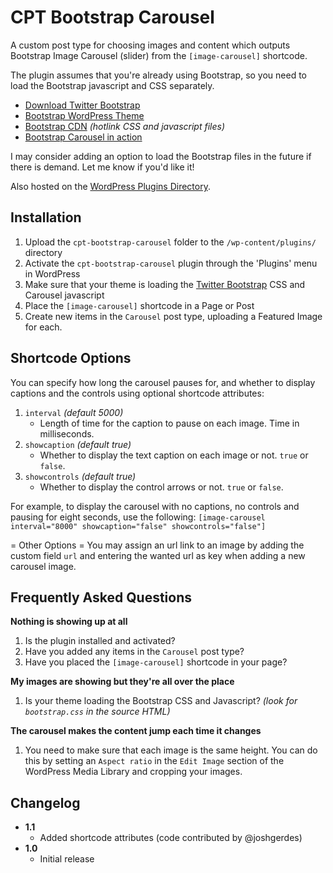 CPT Bootstrap Carousel
======================

A custom post type for choosing images and content which outputs Bootstrap Image Carousel (slider) from the `[image-carousel]` shortcode.

The plugin assumes that you're already using Bootstrap, so you need to load the Bootstrap javascript and CSS separately.

* [Download Twitter Bootstrap](http://twitter.github.io/bootstrap/index.html)
* [Bootstrap WordPress Theme](http://320press.com/wpbs/)
* [Bootstrap CDN](http://www.bootstrapcdn.com/) _(hotlink CSS and javascript files)_
* [Bootstrap Carousel in action](http://twitter.github.io/bootstrap/examples/carousel.html)

I may consider adding an option to load the Bootstrap files in the future if there is demand. Let me know if you'd like it!

Also hosted on the [WordPress Plugins Directory](http://wordpress.org/support/view/plugin-reviews/cpt-bootstrap-carousel).

Installation
------------

1. Upload the `cpt-bootstrap-carousel` folder to the `/wp-content/plugins/` directory
1. Activate the `cpt-bootstrap-carousel` plugin through the 'Plugins' menu in WordPress
1. Make sure that your theme is loading the [Twitter Bootstrap](http://www.getbootstrap.com) CSS and Carousel javascript
1. Place the `[image-carousel]` shortcode in a Page or Post
1. Create new items in the `Carousel` post type, uploading a Featured Image for each.

Shortcode Options
-----------------
You can specify how long the carousel pauses for, and whether to display captions and the controls using optional
shortcode attributes:

1. `interval` _(default 5000)_
    * Length of time for the caption to pause on each image. Time in milliseconds.
1. `showcaption` _(default true)_
    * Whether to display the text caption on each image or not. `true` or `false`.
1. `showcontrols` _(default true)_
    * Whether to display the control arrows or not. `true` or `false`.

For example, to display the carousel with no captions, no controls and pausing for eight seconds, use the following:
`[image-carousel interval="8000" showcaption="false" showcontrols="false"]`

= Other Options = 
You may assign an url link to an image by adding the custom field `url` and entering the wanted url as key when adding a new carousel image.


Frequently Asked Questions
--------------------------

**Nothing is showing up at all**

1. Is the plugin installed and activated?
1. Have you added any items in the `Carousel` post type?
1. Have you placed the `[image-carousel]` shortcode in your page?

**My images are showing but they're all over the place**

1. Is your theme loading the Bootstrap CSS and Javascript? _(look for `bootstrap.css` in the source HTML)_

**The carousel makes the content jump each time it changes**

1. You need to make sure that each image is the same height. You can do this by setting an `Aspect ratio` in the `Edit Image` section of the WordPress Media Library and cropping your images.

Changelog
---------

* __1.1__
    * Added shortcode attributes (code contributed by @joshgerdes)
* __1.0__
	* Initial release